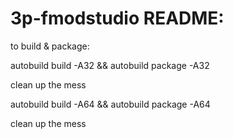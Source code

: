 # 3p-fmodstudio README:

to build & package:

autobuild build -A32 && autobuild package -A32

clean up the mess

autobuild build -A64 && autobuild package -A64

clean up the mess
